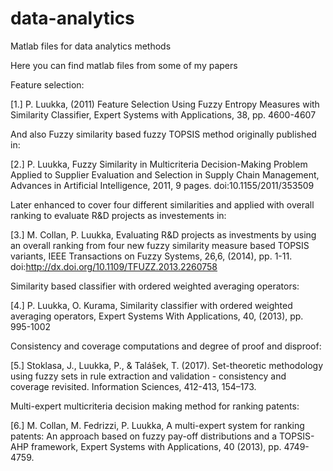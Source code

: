 # data-analytics
Matlab files for data analytics methods

Here you can find matlab files from some of my papers

Feature selection:

[1.] P. Luukka, (2011) Feature Selection Using Fuzzy Entropy Measures with
 Similarity Classifier, Expert Systems with Applications, 38, pp.
 4600-4607

And also Fuzzy similarity based fuzzy TOPSIS method originally published in:

[2.] P. Luukka, Fuzzy Similarity in Multicriteria Decision-Making Problem Applied to Supplier Evaluation and Selection in
Supply Chain Management, Advances in Artificial Intelligence, 2011, 9 pages.
doi:10.1155/2011/353509

Later enhanced to cover four different similarities and applied with overall ranking to evaluate R&D projects as investements in:

[3.] M. Collan, P. Luukka, Evaluating R&D projects as investments by using an overall ranking from four new fuzzy similarity 
measure based TOPSIS variants, IEEE Transactions on Fuzzy Systems, 26,6, (2014), pp. 1-11. 
doi:http://dx.doi.org/10.1109/TFUZZ.2013.2260758

Similarity based classifier with ordered weighted averaging operators:

[4.] P. Luukka, O. Kurama, Similarity classifier with ordered weighted averaging operators,
Expert Systems With Applications, 40, (2013), pp. 995-1002

Consistency and coverage computations and degree of proof and disproof:

[5.] Stoklasa, J., Luukka, P., & Talášek, T. (2017). Set-theoretic methodology using fuzzy sets in rule extraction and validation - consistency and coverage revisited. Information Sciences, 412-413, 154–173.

Multi-expert multicriteria decision making method for ranking patents:

[6.]  M. Collan, M. Fedrizzi, P. Luukka, A multi-expert system for ranking patents: An approach based on 
fuzzy pay-off distributions and a TOPSIS-AHP framework, Expert Systems with Applications, 40 (2013), 
pp. 4749-4759.
